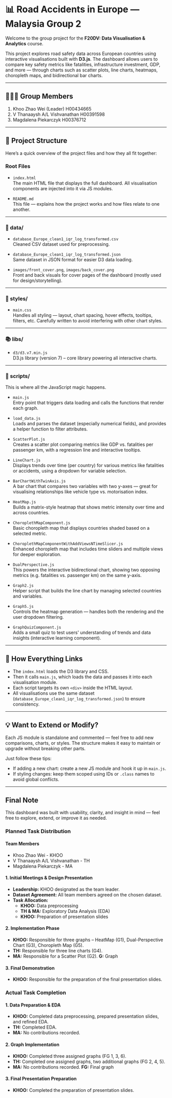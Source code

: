 # 📊 Road Accidents in Europe — Malaysia Group 2

Welcome to the group project for the **F20DV: Data Visualisation & Analytics** course.

This project explores road safety data across European countries using interactive visualisations built with **D3.js**. The dashboard allows users to compare key safety metrics like fatalities, infrastructure investment, GDP, and more — through charts such as scatter plots, line charts, heatmaps, choropleth maps, and bidirectional bar charts.

---

## 🧑‍🤝‍🧑 Group Members

1. Khoo Zhao Wei (Leader) H00434665
2. V Thanaaysh A/L Vishvanathan H00391598
3. Magdalena Piekarczyk H00376712

---

## 📁 Project Structure

Here’s a quick overview of the project files and how they all fit together:

### Root Files

- `index.html`  
  The main HTML file that displays the full dashboard. All visualisation components are injected into it via JS modules.

- `README.md`  
  This file — explains how the project works and how files relate to one another.

---

### 📂 data/

- `database_Europe_clean1_iqr_log_transformed.csv`  
  Cleaned CSV dataset used for preprocessing.

- `database_Europe_clean1_iqr_log_transformed.json`  
  Same dataset in JSON format for easier D3 data loading.

- `images/front_cover.png`, `images/back_cover.png`  
  Front and back visuals for cover pages of the dashboard (mostly used for design/storytelling).

---

### 🎨 styles/

- `main.css`  
  Handles all styling — layout, chart spacing, hover effects, tooltips, filters, etc. Carefully written to avoid interfering with other chart styles.

---

### 📚 libs/

- `d3/d3.v7.min.js`  
  D3.js library (version 7) – core library powering all interactive charts.

---

### 📜 scripts/

This is where all the JavaScript magic happens.

- `main.js`  
  Entry point that triggers data loading and calls the functions that render each graph.

- `load_data.js`  
  Loads and parses the dataset (especially numerical fields), and provides a helper function to filter attributes.

- `ScatterPlot.js`  
  Creates a scatter plot comparing metrics like GDP vs. fatalities per passenger km, with a regression line and interactive tooltips.

- `LineChart.js`  
  Displays trends over time (per country) for various metrics like fatalities or accidents, using a dropdown for variable selection.

- `BarChartWithTwinAxis.js`  
  A bar chart that compares two variables with two y-axes — great for visualising relationships like vehicle type vs. motorisation index.

- `HeatMap.js`  
  Builds a matrix-style heatmap that shows metric intensity over time and across countries.

- `ChoroplethMapComponent.js`  
  Basic choropleth map that displays countries shaded based on a selected metric.

- `ChoroplethMapComponentWithAddViewsNTimeSlicer.js`  
  Enhanced choropleth map that includes time sliders and multiple views for deeper exploration.

- `DualPerspective.js`  
  This powers the interactive bidirectional chart, showing two opposing metrics (e.g. fatalities vs. passenger km) on the same y-axis.

- `Graph2.js`  
  Helper script that builds the line chart by managing selected countries and variables.

- `Graph5.js`  
  Controls the heatmap generation — handles both the rendering and the user dropdown filtering.

- `GraphQuizComponent.js`  
  Adds a small quiz to test users' understanding of trends and data insights (interactive learning component).

---

## 🔁 How Everything Links

- The `index.html` loads the D3 library and CSS.
- Then it calls `main.js`, which loads the data and passes it into each visualisation module.
- Each script targets its own `<div>` inside the HTML layout.
- All visualisations use the same dataset (`database_Europe_clean1_iqr_log_transformed.json`) to ensure consistency.

---

## 💡 Want to Extend or Modify?

Each JS module is standalone and commented — feel free to add new comparisons, charts, or styles. The structure makes it easy to maintain or upgrade without breaking other parts.

Just follow these tips:
- If adding a new chart: create a new JS module and hook it up in `main.js`.
- If styling changes: keep them scoped using IDs or `.class` names to avoid global conflicts.

---

## Final Note

This dashboard was built with usability, clarity, and insight in mind — feel free to explore, extend, or improve it as needed.


### Planned Task Distribution

#### Team Members
- Khoo Zhao Wei - KHOO
- V Thanaaysh A/L Vishvanathan - TH
- Magdalena Piekarczyk - MA

#### 1. Initial Meetings & Design Presentation
- **Leadership:** KHOO designated as the team leader.
- **Dataset Agreement:** All team members agreed on the chosen dataset.
- **Task Allocation:**
  - **KHOO:** Data preprocessing
  - **TH & MA:** Exploratory Data Analysis (EDA)
  - **KHOO:** Preparation of presentation slides

#### 2. Implementation Phase
- **KHOO:** Responsible for three graphs – HeatMap (G1), Dual-Perspective Chart (G3), Choropleth Map (G5).
- **TH:** Responsible for three line charts (G4).
- **MA:** Responsible for a Scatter Plot (G2).
**G:** Graph

#### 3. Final Demonstration
- **KHOO:** Responsible for the preparation of the final presentation slides.

### Actual Task Completion

#### 1. Data Preparation & EDA
- **KHOO:** Completed data preprocessing, prepared presentation slides, and refined EDA.
- **TH:** Completed EDA.
- **MA:** No contributions recorded.

#### 2. Graph Implementation
- **KHOO:** Completed three assigned graphs (FG 1, 3, 6).
- **TH:** Completed one assigned graphs, two additional graphs (FG 2, 4, 5).
- **MA:** No contributions recorded.
**FG:** Final graph

#### 3. Final Presentation Preparation
- **KHOO:** Completed the preparation of presentation slides.